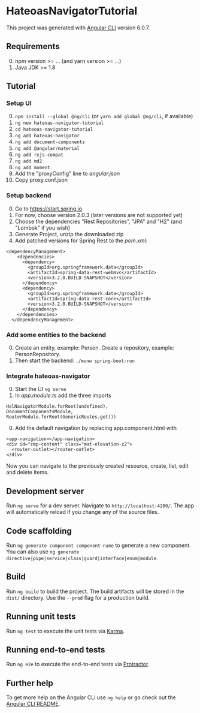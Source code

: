 # HateoasNavigatorTutorial

This project was generated with [Angular CLI](https://github.com/angular/angular-cli) version 6.0.7.

## Requirements
0. npm version >= ... (and yarn version >= ...)
0. Java JDK >= 1.8

## Tutorial
### Setup UI
0. `npm install --global @ng/cli` (or `yarn add global @ng/cli`, if available)
0. `ng new hateoas-navigator-tutorial`
0. `cd hateoas-navigator-tutorial`
0. `ng add hateoas-navigator`
0. `ng add document-components`
0. `ng add @angular/material`
0. `ng add rxjs-compat`
0. `ng add md2`
0. `ng add moment`
0. Add the "proxyConfig" line to _angular.json_
0. Copy proxy.conf.json

### Setup backend
0. Go to https://start.spring.io
0. For now, choose version 2.0.3 (later versions are not supported yet)
0. Choose the dependencies "Rest Repositories", "JPA" and "H2" (and "Lombok" if you wish)
0. Generate Project, unzip the downloaded zip
0. Add patched versions for Spring Rest to the _pom.xml_:
```
<dependencyManagement>
    <dependencies>
      <dependency>
        <groupId>org.springframework.data</groupId>
        <artifactId>spring-data-rest-webmvc</artifactId>
        <version>3.2.0.BUILD-SNAPSHOT</version>
      </dependency>
      <dependency>
        <groupId>org.springframework.data</groupId>
        <artifactId>spring-data-rest-core</artifactId>
        <version>3.2.0.BUILD-SNAPSHOT</version>
      </dependency>
    </dependencies>
  </dependencyManagement>
```

### Add some entities to the backend
0. Create an entity, example: Person. Create a repository, example: PersonRepository.
0. Then start the backend: `./mvnw spring-boot:run`

### Integrate hateoas-navigator
0. Start the UI `ng serve`
0. In _app.module.ts_ add the three imports
```
HalNavigatorModule.forRoot(undefined),
DocumentComponentsModule,
RouterModule.forRoot(GenericRoutes.get())
```
0. Add the default navigation by replacing app.component.html with
```
<app-navigation></app-navigation>
<div id="cmp-content" class="mat-elevation-z2">
  <router-outlet></router-outlet>
</div>
```

Now you can navigate to the previously created resource, create, list, edit and delete items.

## Development server

Run `ng serve` for a dev server. Navigate to `http://localhost:4200/`. The app will automatically reload if you change any of the source files.

## Code scaffolding

Run `ng generate component component-name` to generate a new component. You can also use `ng generate directive|pipe|service|class|guard|interface|enum|module`.

## Build

Run `ng build` to build the project. The build artifacts will be stored in the `dist/` directory. Use the `--prod` flag for a production build.

## Running unit tests

Run `ng test` to execute the unit tests via [Karma](https://karma-runner.github.io).

## Running end-to-end tests

Run `ng e2e` to execute the end-to-end tests via [Protractor](http://www.protractortest.org/).

## Further help

To get more help on the Angular CLI use `ng help` or go check out the [Angular CLI README](https://github.com/angular/angular-cli/blob/master/README.md).
